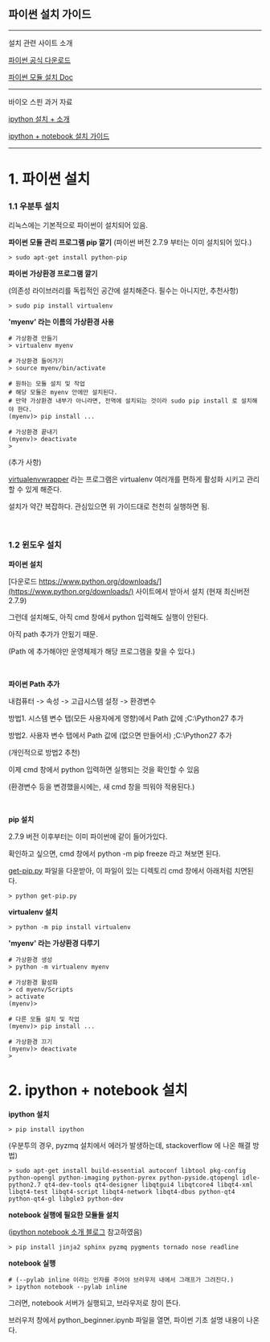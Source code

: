 <h2>파이썬 설치 가이드</h2>

---

설치 관련 사이트 소개

[파이썬 공식 다운로드](https://www.python.org/downloads/)

[파이썬 모듈 설치 Doc](https://docs.python.org/2.7//installing/index.html)

---

바이오 스핀 과거 자료 

[ipython 설치 + 소개](http://nbviewer.ipython.org/gist/irobii/014b8aa3574090a0d04a)

[ipython + notebook 설치 가이드](http://nbviewer.ipython.org/github/lexifdev/uds_study_7th/blob/master/src/__setup.ipynb)

---

<h1>1. 파이썬 설치</h1>

<h3>1.1 우분투 설치</h3>

리눅스에는 기본적으로 파이썬이 설치되어 있음.

**파이썬 모듈 관리 프로그램 pip 깔기** (파이썬 버전 2.7.9 부터는 이미 설치되어 있다.)

	> sudo apt-get install python-pip

**파이썬 가상환경 프로그램 깔기**

 (의존성 라이브러리를 독립적인 공간에 설치해준다. 필수는 아니지만, 추천사항)

	> sudo pip install virtualenv

**'myenv' 라는 이름의 가상환경 사용**

	# 가상환경 만들기
	> virtualenv myenv

	# 가상환경 들어가기
	> source myenv/bin/activate

    # 원하는 모듈 설치 및 작업
	# 해당 모듈은 myenv 안에만 설치된다.
	# 만약 가상환경 내부가 아니라면, 전역에 설치되는 것이라 sudo pip install 로 설치해야 한다.
	(myenv)> pip install ...

	# 가상환경 끝내기
	(myenv)> deactivate
	>

(추가 사항)

[virtualenvwrapper](http://virtualenvwrapper.readthedocs.org/en/latest/install.html) 라는 프로그램은 virtualenv 여러개를 편하게 활성화 시키고 관리할 수 있게 해준다.

설치가 약간 복잡하다. 관심있으면 위 가이드대로 천천히 실행하면 됨.

<br/>

<h3>1.2 윈도우 설치</h3>

**파이썬 설치**

[다운로드 https://www.python.org/downloads/](https://www.python.org/downloads/) 사이트에서 받아서 설치 (현재 최신버전 2.7.9)

그런데 설치해도, 아직 cmd 창에서 python 입력해도 실행이 안된다.

아직 path 추가가 안됬기 때문.

(Path 에 추가해야만 운영체제가 해당 프로그램을 찾을 수 있다.)

<br/>

**파이썬 Path 추가**

내컴퓨터 -> 속성 -> 고급시스템 설정 -> 환경변수

방법1. 시스템 변수 탭(모든 사용자에게 영향)에서 Path 값에 ;C:\Python27 추가

방법2. 사용자 변수 탭에서 Path 값에 (없으면 만들어서) ;C:\Python27 추가

(개인적으로 방법2 추천)

이제 cmd 창에서 python 입력하면 실행되는 것을 확인할 수 있음

(환경변수 등을 변경했을시에는, 새 cmd 창을 띄워야 적용된다.)

<br/>

**pip 설치**

2.7.9 버전 이후부터는 이미 파이썬에 같이 들어가있다. 

확인하고 싶으면, cmd 창에서 python -m pip freeze 라고 쳐보면 된다.

[get-pip.py](https://raw.githubusercontent.com/pypa/pip/master/contrib/get-pip.py) 파일을 다운받아, 이 파일이 있는 디렉토리 cmd 창에서 아래처럼 치면된다.
	
	> python get-pip.py

**virtualenv 설치**

	> python -m pip install virtualenv

**'myenv' 라는 가상환경 다루기**

	# 가상환경 생성
	> python -m virtualenv myenv

	# 가상환경 활성화
	> cd myenv/Scripts
	> activate
	(myenv)>

	# 다른 모듈 설치 및 작업
	(myenv)> pip install ...

	# 가상환경 끄기
	(myenv)> deactivate
	>


<h1>2. ipython + notebook 설치</h1>

**ipython 설치**

	> pip install ipython

(우분투의 경우, pyzmq 설치에서 에러가 발생하는데, stackoverflow 에 나온 해결 방법)

	> sudo apt-get install build-essential autoconf libtool pkg-config python-opengl python-imaging python-pyrex python-pyside.qtopengl idle-python2.7 qt4-dev-tools qt4-designer libqtgui4 libqtcore4 libqt4-xml libqt4-test libqt4-script libqt4-network libqt4-dbus python-qt4 python-qt4-gl libgle3 python-dev

**notebook 실행에 필요한 모듈들 설치**

([ipython notebook 소개 블로그](https://blog.ansuchan.com/documentation-with-ipython-notebook/) 참고하였음)

	> pip install jinja2 sphinx pyzmq pygments tornado nose readline  

**notebook 실행**

	# (--pylab inline 이라는 인자를 주어야 브러우저 내에서 그래프가 그려진다.)
	> ipython notebook --pylab inline

그러면, notebook 서버가 실행되고, 브라우저로 창이 뜬다.

브러우저 창에서 python_beginner.ipynb 파일을 열면, 파이썬 기초 설명 내용이 나온다.